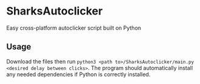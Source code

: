 # SharksAutoclicker
Easy cross-platform autoclicker script built on Python

## Usage
Download the files then run `python3 <path to>/SharksAutoclicker/main.py <desired delay between clicks>`. The program should automatically install any needed dependencies if Python is correctly installed.
